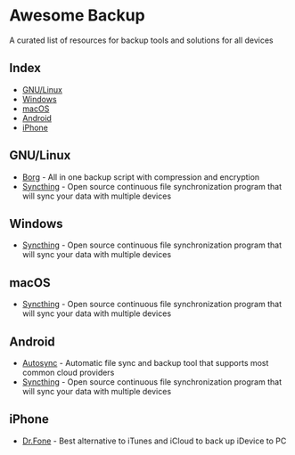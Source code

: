 # Awesome Backup
 A curated list of resources for backup tools and solutions for all devices

Index
-----

-	[GNU/Linux](#linux)
-	[Windows](#windows)
-	[macOS](#macos)
-	[Android](#android)
-	[iPhone](#iphone)


## GNU/Linux
- [Borg](https://github.com/borgbackup/borg) - All in one backup script with compression and encryption
- [Syncthing](https://syncthing.net) - Open source continuous file synchronization program that will sync your data with multiple devices

## Windows
- [Syncthing](https://syncthing.net) - Open source continuous file synchronization program that will sync your data with multiple devices


## macOS
- [Syncthing](https://syncthing.net) - Open source continuous file synchronization program that will sync your data with multiple devices


## Android
- [Autosync](https://play.google.com/store/apps/details?id=com.ttxapps.autosync) - Automatic file sync and backup tool that supports most common cloud providers
- [Syncthing](https://syncthing.net) - Open source continuous file synchronization program that will sync your data with multiple devices


## iPhone
- [Dr.Fone](https://drfone.wondershare.com) - Best alternative to iTunes and iCloud to back up iDevice to PC
